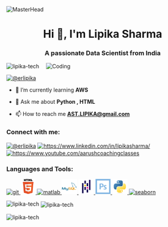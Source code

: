 ![MasterHead](https://animated-gif-creator.com/images/01/top-tools-to-improve-work-productivity-teksun_80.gif)
<h1 align="center">Hi 👋, I'm Lipika Sharma</h1>
<h3 align="center">A passionate Data Scientist from India</h3>
<img align="right" alt="Coding" width="400" src="https://c.tenor.com/2SjSamm8FJoAAAAd/diegodrawsart-women-and-girls-in-science.gif">

<p align="left"> <img src="https://komarev.com/ghpvc/?username=lipika-tech&label=Profile%20views&color=0e75b6&style=flat" alt="lipika-tech" /> </p>

<p align="left"> <a href="https://twitter.com/@erlipika" target="blank"><img src="https://img.shields.io/twitter/follow/@erlipika?logo=twitter&style=for-the-badge" alt="@erlipika" /></a> </p>

- 🌱 I’m currently learning **AWS**

- 💬 Ask me about **Python , HTML**

- 📫 How to reach me **AST.LIPIKA@gmail.com**

<h3 align="left">Connect with me:</h3>
<p align="left">
<a href="https://twitter.com/@erlipika" target="blank"><img align="center" src="https://raw.githubusercontent.com/rahuldkjain/github-profile-readme-generator/master/src/images/icons/Social/twitter.svg" alt="@erlipika" height="30" width="40" /></a>
<a href="https://linkedin.com/in/https://www.linkedin.com/in/lipikasharma/" target="blank"><img align="center" src="https://raw.githubusercontent.com/rahuldkjain/github-profile-readme-generator/master/src/images/icons/Social/linked-in-alt.svg" alt="https://www.linkedin.com/in/lipikasharma/" height="30" width="40" /></a>
<a href="https://www.youtube.com/c/https://www.youtube.com/aarushcoachingclasses" target="blank"><img align="center" src="https://raw.githubusercontent.com/rahuldkjain/github-profile-readme-generator/master/src/images/icons/Social/youtube.svg" alt="https://www.youtube.com/aarushcoachingclasses" height="30" width="40" /></a>
</p>

<h3 align="left">Languages and Tools:</h3>
<p align="left"> <a href="https://git-scm.com/" target="_blank" rel="noreferrer"> <img src="https://www.vectorlogo.zone/logos/git-scm/git-scm-icon.svg" alt="git" width="40" height="40"/> </a> <a href="https://www.w3.org/html/" target="_blank" rel="noreferrer"> <img src="https://raw.githubusercontent.com/devicons/devicon/master/icons/html5/html5-original-wordmark.svg" alt="html5" width="40" height="40"/> </a> <a href="https://www.mathworks.com/" target="_blank" rel="noreferrer"> <img src="https://upload.wikimedia.org/wikipedia/commons/2/21/Matlab_Logo.png" alt="matlab" width="40" height="40"/> </a> <a href="https://www.mysql.com/" target="_blank" rel="noreferrer"> <img src="https://raw.githubusercontent.com/devicons/devicon/master/icons/mysql/mysql-original-wordmark.svg" alt="mysql" width="40" height="40"/> </a> <a href="https://pandas.pydata.org/" target="_blank" rel="noreferrer"> <img src="https://raw.githubusercontent.com/devicons/devicon/2ae2a900d2f041da66e950e4d48052658d850630/icons/pandas/pandas-original.svg" alt="pandas" width="40" height="40"/> </a> <a href="https://www.photoshop.com/en" target="_blank" rel="noreferrer"> <img src="https://raw.githubusercontent.com/devicons/devicon/master/icons/photoshop/photoshop-line.svg" alt="photoshop" width="40" height="40"/> </a> <a href="https://www.python.org" target="_blank" rel="noreferrer"> <img src="https://raw.githubusercontent.com/devicons/devicon/master/icons/python/python-original.svg" alt="python" width="40" height="40"/> </a> <a href="https://seaborn.pydata.org/" target="_blank" rel="noreferrer"> <img src="https://seaborn.pydata.org/_images/logo-mark-lightbg.svg" alt="seaborn" width="40" height="40"/> </a> </p>

<p><img align="left" src="https://github-readme-stats.vercel.app/api/top-langs?username=lipika-tech&show_icons=true&locale=en&layout=compact" alt="lipika-tech" /></p>

<p>&nbsp;<img align="center" src="https://github-readme-stats.vercel.app/api?username=lipika-tech&show_icons=true&locale=en" alt="lipika-tech" /></p>

<p><img align="center" src="https://github-readme-streak-stats.herokuapp.com/?user=lipika-tech&" alt="lipika-tech" /></p>

